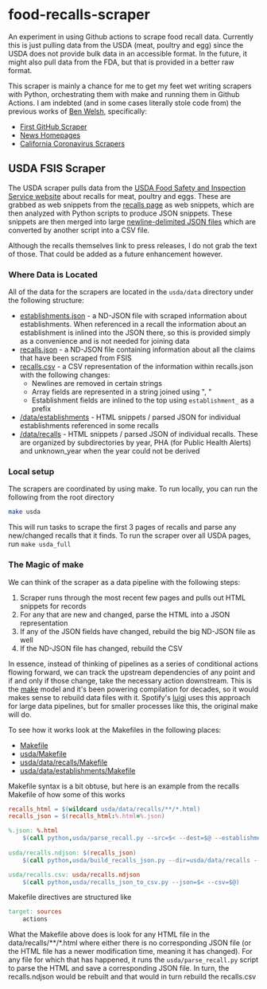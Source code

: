 # food-recalls-scraper

An experiment in using Github actions to scrape food recall data. Currently this
is just pulling data from the USDA (meat, poultry and egg) since the USDA does
not provide bulk data in an accessible format. In the future, it might also pull
data from the FDA, but that is provided in a better raw format.

This scraper is mainly a chance for me to get my feet wet writing scrapers with Python, orchestrating them with make and running them in Github Actions. I am indebted (and in some cases literally stole code from) the previous works of [Ben Welsh](https://palewi.re/who-is-ben-welsh/), specifically:

* [First GitHub Scraper](https://github.com/palewire/first-github-scraper) 
* [News Homepages](https://github.com/palewire/news-homepages)
* [California Coronavirus Scrapers](https://github.com/datadesk/california-coronavirus-scrapers)

## USDA FSIS Scraper

The USDA scraper pulls data from the [USDA Food Safety and Inspection Service website](https://www.fsis.usda.gov/) about recalls for meat, poultry and eggs. These are grabbed as web snippets from the [recalls page](https://www.fsis.usda.gov/recalls) as web snippets, which are then analyzed with Python scripts to produce JSON snippets. These snippets are then merged into large [newline-delimited JSON files](http://ndjson.org/) which are converted by another script into a CSV file.

Although the recalls themselves link to press releases, I do not grab the text of those. That could be added as a future enhancement however.

### Where Data is Located

All of the data for the scrapers are located in the `usda/data` directory under the following structure:

* [establishments.json](usda/establishments.json) - a ND-JSON file with scraped information about establishments. When referenced in a recall the information about an establishment is inlined into the JSON there, so this is provided simply as a convenience and is not needed for joining data
* [recalls.json](usda/recalls.json) - a ND-JSON file containing information about all the claims that have been scraped from FSIS
* [recalls.csv](usda/recalls.csv) - a CSV representation of the information within recalls.json with the following changes:
  * Newlines are removed in certain strings
  * Array fields are represented in a string joined using ", "
  * Establishment fields are inlined to the top using `establishment_` as a prefix
* [/data/establishments](usda/data/establishments) - HTML snippets / parsed JSON for individual establishments referenced in some recalls
* [/data/recalls](usda/data/recalls) - HTML snippets / parsed JSON of individual recalls. These are organized by subdirectories by year, PHA (for Public Health Alerts) and unknown_year when the year could not be derived

### Local setup

The scrapers are coordinated by using make. To run locally, you can run the following from the root directory

``` sh
make usda
```

This will run tasks to scrape the first 3 pages of recalls and parse any new/changed recalls that it finds. To run the scraper over all USDA pages, run `make usda_full`

### The Magic of make

We can think of the scraper as a data pipeline with the following steps:

1. Scraper runs through the most recent few pages and pulls out HTML snippets for records
2. For any that are new and changed, parse the HTML into a JSON representation
3. If any of the JSON fields have changed, rebuild the big ND-JSON file as well
4. If the ND-JSON file has changed, rebuild the CSV

In essence, instead of thinking of pipelines as a series of conditional actions flowing forward, we can track the upstream dependencies of any point and if and only if those change, take the necessary action downstream. This is the [make](https://www.gnu.org/software/make/manual/make.html) model and it's been powering compilation for decades, so it would makes sense to rebuild data files with it. Spotify's [luigi](https://github.com/spotify/luigi) uses this approach for large data pipelines, but for smaller processes like this, the original make will do.

To see how it works look at the Makefiles in the following places:
* [Makefile](Makefile)
* [usda/Makefile](usda/Makefile)
* [usda/data/recalls/Makefile](usda/data/recalls/Makefile)
* [usda/data/establishments/Makefile](usda/data/establishments/Makefile)

Makefile syntax is a bit obtuse, but here is an example from the recalls Makefile of how some of this works

``` makefile
recalls_html = $(wildcard usda/data/recalls/**/*.html)
recalls_json = $(recalls_html:%.html=%.json)

%.json: %.html
	$(call python,usda/parse_recall.py --src=$< --dest=$@ --establishments=usda/data/establishments)
    
usda/recalls.ndjson: $(recalls_json)
	$(call python,usda/build_recalls_json.py --dir=usda/data/recalls --dest=$@)

usda/recalls.csv: usda/recalls.ndjson
	$(call python,usda/recalls_json_to_csv.py --json=$< --csv=$@)
```
Makefile directives are structured like

``` makefile
target: sources
    actions
```

What the Makefile above does is look for any HTML file in the data/recalls/**/*.html where either there is no corresponding JSON file (or the HTML file has a newer modification time, meaning it has changed). For any file for which that has happened, it runs the `usda/parse_recall.py` script to parse the HTML and save a corresponding JSON file. In turn, the recalls.ndjson would be rebuilt and that would in turn rebuild the recalls.csv
